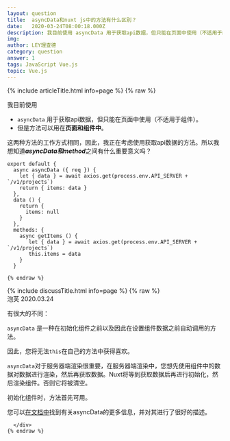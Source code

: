 ```yaml
---
layout: question
title:  asyncData和nuxt js中的方法有什么区别？
date:   2020-03-24T08:00:18.000Z
description: 我目前使用 asyncData 用于获取api数据，但只能在页面中使用（不适用于组件）。但是方法可以用在页面和组件中。这两种方法的工作方式相...
img: 
author: LEY理查德
category: question
answer: 1
tags: JavaScript Vue.js
topic: Vue.js
---
```

<div class="article-root">
  <div class="article">
    {% include articleTitle.html info=page %}
    {% raw %}
    <div class="article-content"><p><font style="vertical-align: inherit;"><font style="vertical-align: inherit;">我目前使用 </font></font></p>

<ul>
<li><code>asyncData</code><font style="vertical-align: inherit;"><font style="vertical-align: inherit;"> 用于获取api数据，但只能在页面中使用（不适用于组件）。</font></font></li>
<li><font style="vertical-align: inherit;"><font style="vertical-align: inherit;">但是方法可以用在</font></font><strong><font style="vertical-align: inherit;"><font style="vertical-align: inherit;">页面和组件中</font></font></strong><font style="vertical-align: inherit;"><font style="vertical-align: inherit;">。</font></font></li>
</ul>

<p><font style="vertical-align: inherit;"><font style="vertical-align: inherit;">这两种方法的工作方式相同，因此，我正在考虑使用获取api数据的方法。</font><font style="vertical-align: inherit;">所以我想知道</font></font><strong><em><font style="vertical-align: inherit;"><font style="vertical-align: inherit;">asyncData和method</font></font></em></strong><font style="vertical-align: inherit;"><font style="vertical-align: inherit;">之间有什么重要意义</font><font style="vertical-align: inherit;">吗？</font></font></p>

<pre><code>export default {<font></font>
  async asyncData ({ req }) {<font></font>
    let { data } = await axios.get(process.env.API_SERVER + `/v1/projects`)<font></font>
    return { items: data }<font></font>
  },<font></font>
  data () {<font></font>
    return {<font></font>
      items: null<font></font>
    }<font></font>
  },<font></font>
  methods: {<font></font>
    async getItems () {<font></font>
       let { data } = await axios.get(process.env.API_SERVER + `/v1/projects`)<font></font>
       this.items = data<font></font>
    }<font></font>
  }<font></font>
</code></pre></div>
    {% endraw %}
  </div>

  <div class="discuss-wrapper">
    {% include discussTitle.html info=page %}
    {% raw %}
    <div class="discuss-item">
        <div class="discuss-parent">
          <div class="discuss-meta">
            <span class="discuss-user">泡芙</span>
            <span class="discuss-time">2020.03.24</span>
          </div>
          <div class="discuss-comment"><p><font style="vertical-align: inherit;"><font style="vertical-align: inherit;">有很大的不同：</font></font></p>

<p><code>asyncData</code><font style="vertical-align: inherit;"><font style="vertical-align: inherit;"> 是一种在初始化组件之前以及因此在设置组件数据之前自动调用的方法。</font></font></p>

<p><font style="vertical-align: inherit;"><font style="vertical-align: inherit;">因此，您将无法</font></font><code>this</code><font style="vertical-align: inherit;"><font style="vertical-align: inherit;">在自己的方法中</font><font style="vertical-align: inherit;">获得</font><font style="vertical-align: inherit;">喜欢。</font></font></p>

<p><code>asyncData</code><font style="vertical-align: inherit;"><font style="vertical-align: inherit;">对于服务器端渲染很重要，在服务器端渲染中，您想先使用组件中的数据对数据进行渲染，然后再获取数据。</font><font style="vertical-align: inherit;">Nuxt将等到获取数据后再进行初始化，然后渲染组件。</font><font style="vertical-align: inherit;">否则它将被清空。</font></font></p>

<p><font style="vertical-align: inherit;"><font style="vertical-align: inherit;">初始化组件时，方法首先可用。</font></font></p>

<p><font style="vertical-align: inherit;"><font style="vertical-align: inherit;">您可以</font></font><a href="https://nuxtjs.org/guide/async-data" rel="nofollow noreferrer"><font style="vertical-align: inherit;"><font style="vertical-align: inherit;">在文档中</font></font></a><font style="vertical-align: inherit;"><font style="vertical-align: inherit;">找到有关asyncData的更多信息</font><font style="vertical-align: inherit;">，并对其进行了很好的描述。</font></font></p></div>
        </div>
        
      </div>
    {% endraw %}
  </div>
<div>
